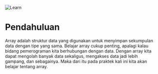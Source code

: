 ![Learn](https://img.shields.io/badge/Learning-8A2BE2)
# Pendahuluan
Array adalah struktur data yang digunakan untuk menyimpan sekumpulan data dengan tipe yang sama. Belajar array cukup penting, apalagi kalau bidang pemerograman kita berhubungan dengan data. Dengan array kita dapat mengolah banyak data sekaligus, mengakses data jadi lebih gampang, dan sebagainya. Maka dari itu pada praktek kali ini kita akan belajar tentang array.